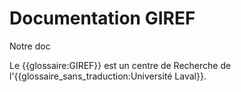 # Documentation GIREF
Notre doc

Le {{glossaire:GIREF}} est un centre de Recherche de l'{{glossaire_sans_traduction:Université Laval}}.
